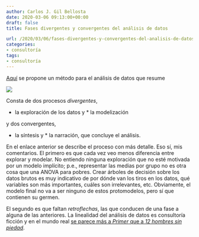 ```yaml
---
author: Carlos J. Gil Bellosta
date: 2020-03-06 09:13:00+00:00
draft: false
title: Fases divergentes y convergentes del análisis de datos

url: /2020/03/06/fases-divergentes-y-convergentes-del-analisis-de-datos/
categories:
- consultoría
tags:
- consultoría
---
```





[Aquí](https://simplystatistics.org/2018/09/14/divergent-and-convergent-phases-of-data-analysis/) se propone un método para el análisis de datos que resume





![](/wp-uploads/2020/03/double_diamond_data_analysis-1024x724.png)






Consta de dos procesos _divergentes_,





  * la exploración de los datos y  * la modelización





y dos convergentes,





  * la síntesis y  * la narración, que concluye el análisis.





En el enlace anterior se describe el proceso con más detalle. Eso sí, mis comentarios. El primero es que cada vez veo menos diferencia entre explorar y modelar. No entiendo ninguna exploración que no esté motivada por un modelo implícito; p.e., representar las medias por grupo no es otra cosa que una ANOVA para pobres. Crear árboles de decisión sobre los datos brutos es muy indicativo de por dónde van los tiros en los datos, qué variables son más importantes, cuáles son irrelevantes, etc. Obviamente, el modelo final no va a ser ninguno de estos protomodelos, pero sí que contienen su germen.







El segundo es que faltan _retroflechas_, las que conducen de una fase a alguna de las anteriores. La linealidad del análisis de datos es consultoría ficción y en el mundo real [se parece más a _Primer_ que a _12 hombres sin piedad_](https://xkcd.com/657/large/).










